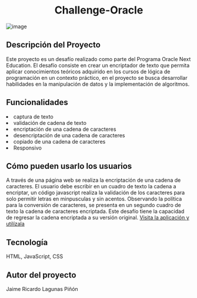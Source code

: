 <h1 align="center">Challenge-Oracle</h1>

![image](https://github.com/user-attachments/assets/126ae7d6-6546-47e5-8475-b3991afad6d3)


<h2>Descripción del Proyecto</h2>

Este proyecto es un desafío realizado como parte del Programa Oracle Next Education.
El desafío consiste en crear un encriptador de texto que permita aplicar conocimientos teóricos adquirido en los cursos de lógica de programación en un contexto práctico,
en el proyecto se busca desarrollar habilidades en la manipulación de datos y la implementación de algoritmos.

<h2>Funcionalidades</h2>
<li>captura de texto</li>
<li> validación de cadena de texto</li>
<li>encriptación de una cadena de caracteres</li>
<li>desencriptación de una cadena de caracteres</li>
<li>copiado de una cadena de caracteres</li>
<li>Responsivo</li>


<h2>Cómo pueden usarlo los usuarios</h2>
A través de una página web se realiza la encriptación de una cadena de caracteres.
El usuario debe escribir en un cuadro de texto la cadena a encriptar, un código javascript realiza la validación de los caracteres para solo permitir letras en minpusculas y sin acentos.
Observando la política para la conversión de caracteres, se presenta en un segundo cuadro de texto la cadena de caracteres encriptada.
Este desafío tiene la capacidad de regresar la cadena encriptada a su versión original.
<a href="https://challenge-oracle-nine.vercel.app/" target="new">Visita la aplicación y utilízala </a>

<h2>Tecnología</h2>
HTML, JavaScript, CSS 

<h2>Autor del proyecto</h2>
Jaime Ricardo Lagunas Piñón


